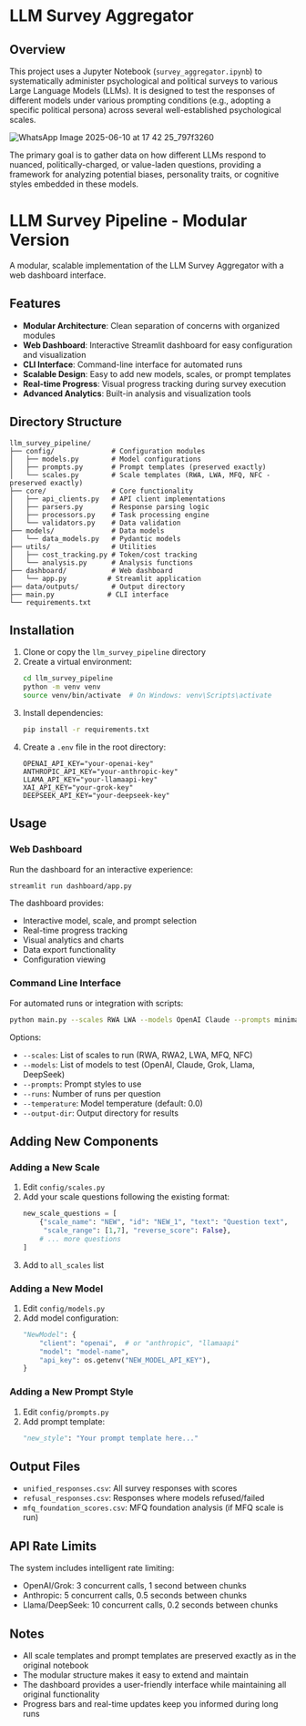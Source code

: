 # LLM Survey Aggregator

## Overview

This project uses a Jupyter Notebook (`survey_aggregator.ipynb`) to systematically administer psychological and political surveys to various Large Language Models (LLMs). It is designed to test the responses of different models under various prompting conditions (e.g., adopting a specific political persona) across several well-established psychological scales.

![WhatsApp Image 2025-06-10 at 17 42 25_797f3260](https://github.com/user-attachments/assets/c79330df-9e96-4f25-a396-8135dcce1f2f)



The primary goal is to gather data on how different LLMs respond to nuanced, politically-charged, or value-laden questions, providing a framework for analyzing potential biases, personality traits, or cognitive styles embedded in these models.

# LLM Survey Pipeline - Modular Version

A modular, scalable implementation of the LLM Survey Aggregator with a web dashboard interface.

## Features

- **Modular Architecture**: Clean separation of concerns with organized modules
- **Web Dashboard**: Interactive Streamlit dashboard for easy configuration and visualization
- **CLI Interface**: Command-line interface for automated runs
- **Scalable Design**: Easy to add new models, scales, or prompt templates
- **Real-time Progress**: Visual progress tracking during survey execution
- **Advanced Analytics**: Built-in analysis and visualization tools

## Directory Structure

```
llm_survey_pipeline/
├── config/              # Configuration modules
│   ├── models.py        # Model configurations
│   ├── prompts.py       # Prompt templates (preserved exactly)
│   └── scales.py        # Scale templates (RWA, LWA, MFQ, NFC - preserved exactly)
├── core/                # Core functionality
│   ├── api_clients.py   # API client implementations
│   ├── parsers.py       # Response parsing logic
│   ├── processors.py    # Task processing engine
│   └── validators.py    # Data validation
├── models/              # Data models
│   └── data_models.py   # Pydantic models
├── utils/               # Utilities
│   ├── cost_tracking.py # Token/cost tracking
│   └── analysis.py      # Analysis functions
├── dashboard/           # Web dashboard
│   └── app.py          # Streamlit application
├── data/outputs/        # Output directory
├── main.py             # CLI interface
└── requirements.txt
```

## Installation

1. Clone or copy the `llm_survey_pipeline` directory
2. Create a virtual environment:
   ```bash
   cd llm_survey_pipeline
   python -m venv venv
   source venv/bin/activate  # On Windows: venv\Scripts\activate
   ```
3. Install dependencies:
   ```bash
   pip install -r requirements.txt
   ```
4. Create a `.env` file in the root directory:
   ```
   OPENAI_API_KEY="your-openai-key"
   ANTHROPIC_API_KEY="your-anthropic-key"
   LLAMA_API_KEY="your-llamaapi-key"
   XAI_API_KEY="your-grok-key"
   DEEPSEEK_API_KEY="your-deepseek-key"
   ```

## Usage

### Web Dashboard

Run the dashboard for an interactive experience:

```bash
streamlit run dashboard/app.py
```

The dashboard provides:
- Interactive model, scale, and prompt selection
- Real-time progress tracking
- Visual analytics and charts
- Data export functionality
- Configuration viewing

### Command Line Interface

For automated runs or integration with scripts:

```bash
python main.py --scales RWA LWA --models OpenAI Claude --prompts minimal extreme_liberal --runs 2
```

Options:
- `--scales`: List of scales to run (RWA, RWA2, LWA, MFQ, NFC)
- `--models`: List of models to test (OpenAI, Claude, Grok, Llama, DeepSeek)
- `--prompts`: Prompt styles to use
- `--runs`: Number of runs per question
- `--temperature`: Model temperature (default: 0.0)
- `--output-dir`: Output directory for results

## Adding New Components

### Adding a New Scale

1. Edit `config/scales.py`
2. Add your scale questions following the existing format:
   ```python
   new_scale_questions = [
       {"scale_name": "NEW", "id": "NEW_1", "text": "Question text", 
        "scale_range": [1,7], "reverse_score": False},
       # ... more questions
   ]
   ```
3. Add to `all_scales` list

### Adding a New Model

1. Edit `config/models.py`
2. Add model configuration:
   ```python
   "NewModel": {
       "client": "openai",  # or "anthropic", "llamaapi"
       "model": "model-name",
       "api_key": os.getenv("NEW_MODEL_API_KEY"),
   }
   ```

### Adding a New Prompt Style

1. Edit `config/prompts.py`
2. Add prompt template:
   ```python
   "new_style": "Your prompt template here..."
   ```

## Output Files

- `unified_responses.csv`: All survey responses with scores
- `refusal_responses.csv`: Responses where models refused/failed
- `mfq_foundation_scores.csv`: MFQ foundation analysis (if MFQ scale is run)

## API Rate Limits

The system includes intelligent rate limiting:
- OpenAI/Grok: 3 concurrent calls, 1 second between chunks
- Anthropic: 5 concurrent calls, 0.5 seconds between chunks
- Llama/DeepSeek: 10 concurrent calls, 0.2 seconds between chunks

## Notes

- All scale templates and prompt templates are preserved exactly as in the original notebook
- The modular structure makes it easy to extend and maintain
- The dashboard provides a user-friendly interface while maintaining all original functionality
- Progress bars and real-time updates keep you informed during long runs
